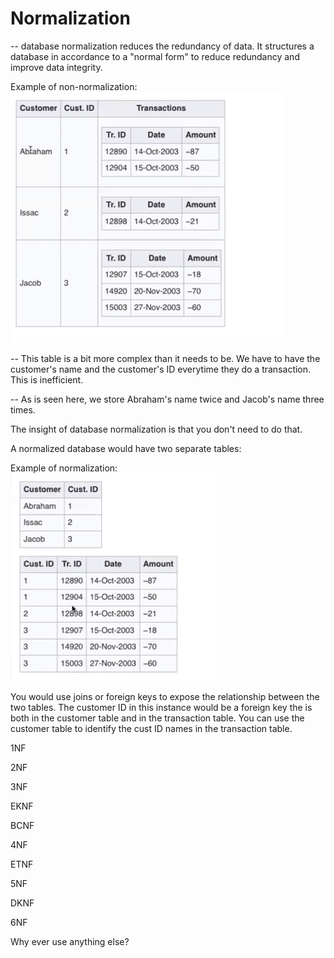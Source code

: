 # Normalization

-- database normalization reduces the redundancy of data. It structures a database in accordance to a "normal form" to reduce redundancy and improve data integrity. 

Example of non-normalization:
![example of non-normalization][notNormalization]

[notNormalization]: ./NotNormalization.png

-- This table is a bit more complex than it needs to be. We have to have the customer's name and the customer's ID everytime they do a transaction. This is inefficient. 

-- As is seen here, we store Abraham's name twice and Jacob's name three times. 


The insight of database normalization is that you don't need to do that. 

A normalized database would have two separate tables:

Example of normalization:
![example of normalization][Normalization]

[Normalization]: ./Normalized.png

You would use joins or foreign keys to expose the relationship between the two tables. The customer ID in this instance would be a foreign key the is both in the customer table and in the transaction table. You can use the customer table to identify the cust ID names in the transaction table. 

1NF

2NF

3NF

EKNF

BCNF

4NF

ETNF

5NF

DKNF

6NF

Why ever use anything else? 


